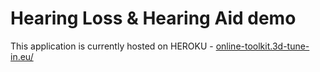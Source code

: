 # Hearing Loss & Hearing Aid demo

This application is currently hosted on HEROKU -  [online-toolkit.3d-tune-in.eu/](online-toolkit.3d-tune-in.eu/)
